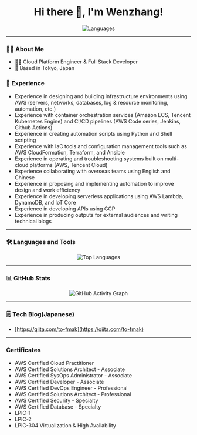 <h1 align="center">Hi there 👋, I'm Wenzhang!</h1>

<p align="center">
  <img src="https://img.shields.io/badge/Language-Chinese%20|%20English%20|%20Japanese-blue?style=flat-square&logo=github" alt="Languages"/>
</p>

---

### 👨‍💻 About Me
- 👨‍💻 Cloud Platform Engineer & Full Stack Developer
- 🌆 Based in Tokyo, Japan

### 📝 Experience
- Experience in designing and building infrastructure environments using AWS (servers, networks, databases, log & resource monitoring, automation, etc.)
- Experience with container orchestration services (Amazon ECS, Tencent Kubernetes Engine) and CI/CD pipelines (AWS Code series, Jenkins, Github Actions)
- Experience in creating automation scripts using Python and Shell scripting
- Experience with IaC tools and configuration management tools such as AWS CloudFormation, Terraform, and Ansible
- Experience in operating and troubleshooting systems built on multi-cloud platforms (AWS, Tencent Cloud)
- Experience collaborating with overseas teams using English and Chinese
- Experience in proposing and implementing automation to improve design and work efficiency
- Experience in developing serverless applications using AWS Lambda, DynamoDB, and IoT Core
- Experience in developing APIs using GCP
- Experience in producing outputs for external audiences and writing technical blogs


---

### 🛠️ Languages and Tools
<p align="center">
  <!-- Automatically generated top languages -->
  <img src="https://github-readme-stats.vercel.app/api/top-langs/?username=to-fmak&layout=compact&theme=radical" alt="Top Languages" />
</p>

---

### 📊 GitHub Stats
<p align="center">
  <!-- Automatically generated activity graph -->
  <img src="https://github-readme-activity-graph.vercel.app/graph?username=to-fmak&theme=react-dark" alt="GitHub Activity Graph" />
</p>

---

### 🗒️ Tech Blog(Japanese)
- [https://qiita.com/to-fmak](https://qiita.com/to-fmak)

---

### Certificates
- AWS Certified Cloud Practitioner
- AWS Certified Solutions Architect - Associate
- AWS Certified SysOps Administrator - Associate
- AWS Certified Developer - Associate
- AWS Certified DevOps Engineer - Professional
- AWS Certified Solutions Architect - Professional
- AWS Certified Security - Specialty
- AWS Certified Database - Specialty
- LPIC-1
- LPIC-2
- LPIC-304 Virtualization & High Availability
